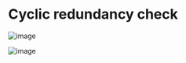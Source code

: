 # Cyclic redundancy check

![image](https://user-images.githubusercontent.com/76644058/211247452-d5855655-794e-4fb8-967b-a28f75ae5c7d.png)

![image](https://user-images.githubusercontent.com/76644058/211247387-e4c134e1-1ec4-4fe3-b118-1686a13ad012.png)
